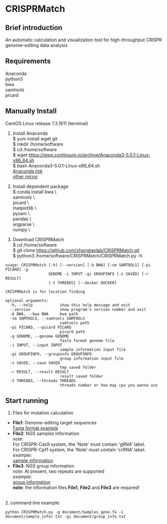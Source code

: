 # CRISPRMatch
## Brief introduction
An automatic calculation and visualization tool for high-throughput CRISPR genome-editing data analysis
## Requirements
Anaconda</br>
python3</br>
bwa</br>
samtools</br>
picard</br>

## Manually Install
CentOS Linux release 7.3.1611 (terminal)
1. Install Anaconda</br>
$ yum install wget git</br>
$ mkdir /home/software</br>
$ cd /home/software</br>
$ wget https://repo.continuum.io/archive/Anaconda3-5.0.1-Linux-x86_64.sh</br>
$ bash Anaconda3-5.0.1-Linux-x86_64.sh</br>
[Anaconda link](https://www.anaconda.com/download/)</br>
[other mirror](https://mirrors.tuna.tsinghua.edu.cn/anaconda/archive/)

2. Install dependent package  
$ conda install bwa \  
samtools \  
picard \  
matplotlib \  
pysam \  
pandas \  
argparse \  
numpy \  

3. Download CRISPRMatch  
$ cd /home/software</br>
$ git clone https://github.com/zhangtaolab/CRISPRMatch.git</br>
$ python3 /home/software/CRISPRMatch/CRISPRMatch.py -h</br>

```
usage: CRISPRMatch [-h] [--version] [-b BWA] [-sm SAMTOOLS] [-pi PICARD] -g
                   GENOME -i INPUT -gi GROUPINFO [-s SAVED] [-r RESULT]
                   [-t THREADS] [--docker DOCKER]

CRISPRMatch is for location finding

optional arguments:
  -h, --help            show this help message and exit
  --version             show program's version number and exit
  -b BWA, --bwa BWA     bwa path
  -sm SAMTOOLS, --samtools SAMTOOLS
                        samtools path
  -pi PICARD, --picard PICARD
                        picard path
  -g GENOME, --genome GENOME
                        fasta format genome file
  -i INPUT, --input INPUT
                        sample information input file
  -gi GROUPINFO, --groupinfo GROUPINFO
                        group information input file
  -s SAVED, --save SAVED
                        tmp saved folder
  -r RESULT, --result RESULT
                        result saved folder
  -t THREADS, --threads THREADS
                        threads number or how may cpu you wanna use
```

## Start running
1. Files for mutation calculation  
- **File1**: Genome-editing target sequences  
[Fasta format example](https://github.com/zhangtaolab/CRISPRMatch/tree/master/document/Samples_gene.fa)
- **File2**: NGS samples information  
*note*:   
For CRISPR-Cas9 system, the 'Note' must contain 'gRNA' label.  
For CRISPR-Cpf1 system, the 'Note' must contain 'crRNA' label.  
*example*:  
[sample information](https://github.com/zhangtaolab/CRISPRMatch/tree/master/document/sample_infor.txt)  
- **File3**: NGS group information  
*note*: At present, two repeats are supported<br>
*example*:</br>
[group information](https://github.com/zhangtaolab/CRISPRMatch/tree/master/document/group_info.txt)  
**note**: the information files **File1**, **File2** and **File3** are required!  
</br>
2. command line example:</br>

```
python CRISPRMatch.py -g document/Samples_gene.fa -i document/sample_infor.txt -gi document/group_info.txt
```
```aaa
```